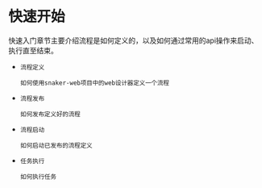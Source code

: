 # 快速开始

快速入门章节主要介绍流程是如何定义的，以及如何通过常用的api操作来启动、执行直至结束。

- `流程定义`

  ```
  如何使用snaker-web项目中的web设计器定义一个流程
  ```

- `流程发布`

  ```
  如何发布定义好的流程
  ```

- `流程启动`

  ```
  如何启动已发布的流程定义
  ```

- `任务执行`

  ```
  如何执行任务
  ```